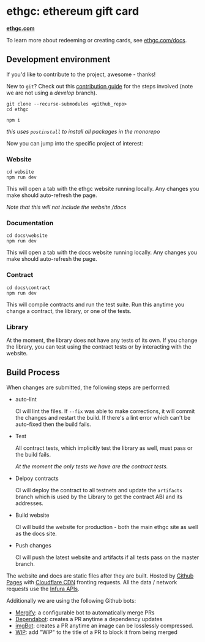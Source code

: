 # ethgc: ethereum gift card

**[ethgc.com](ethgc.com)**

To learn more about redeeming or creating cards, see [ethgc.com/docs](ethgc.com/docs).

## Development environment

If you'd like to contribute to the project, awesome - thanks!

New to `git`?  Check out this [contribution guide](https://github.com/MarcDiethelm/contributing) for the steps involved (note we are not using a *develop* branch).

```
git clone --recurse-submodules <github_repo>
cd ethgc

npm i
```

*this uses `postinstall` to install all packages in the monorepo*

Now you can jump into the specific project of interest:

### Website

```
cd website
npm run dev
```

This will open a tab with the ethgc website running locally.  Any changes you make should auto-refresh the page.

*Note that this will not include the website /docs*

### Documentation

```
cd docs\website
npm run dev
```

This will open a tab with the docs website running locally.  Any changes you make should auto-refresh the page.

### Contract

```
cd docs\contract
npm run dev
```

This will compile contracts and run the test suite.  Run this anytime you change a contract, the library, or one of the tests.

### Library

At the moment, the library does not have any tests of its own.  If you change the library, you can test using the contract tests or by interacting with the website.


## Build Process

When changes are submitted, the following steps are performed:

- auto-lint

  CI will lint the files. If `--fix` was able to make corrections, it will commit the changes and restart the build.  If there's a lint error which can't be auto-fixed then the build fails.

- Test

  All contract tests, which implicitly test the library as well, must pass or the build fails.

  *At the moment the only tests we have are the contract tests.*

- Delpoy contracts

  CI will deploy the contract to all testnets and update the `artifacts` branch which is used by the Library to get the contract ABI and its addresses.

- Build website

  CI will build the website for production - both the main ethgc site as well as the docs site.

- Push changes

  CI will push the latest website and artifacts if all tests pass on the master branch.

The website and docs are static files after they are built.  Hosted by [Github Pages](https://pages.github.com/) with [Cloudflare CDN](https://www.cloudflare.com/) fronting requests.  All the data / network requests use the [Infura APIs](https://infura.io/).

Additionally we are using the following Github bots:
 - [Mergify](https://mergify.io/): a configurable bot to automatically merge PRs
 - [Dependabot](https://dependabot.com/): creates a PR anytime a dependency updates
 - [imgBot](https://imgbot.net/): creates a PR anytime an image can be losslessly compressed.
 - [WIP](https://github.com/marketplace/wip): add "WIP" to the title of a PR to block it from being merged
